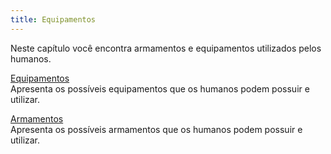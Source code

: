 ```yaml
---
title: Equipamentos
---
```


Neste capítulo você encontra armamentos e equipamentos utilizados pelos humanos.

[Equipamentos](./equipments.md)   
Apresenta os possíveis equipamentos que os humanos podem possuir e utilizar.

[Armamentos](./weapons.md)  
Apresenta os possíveis armamentos que os humanos podem possuir e utilizar.

<!-- <figure markdown>
  ![Rifle de Assalto](../../../images/human/assaultRifle.jpg){ width="500" }
  <figcaption>Rifle de Assalto</figcaption>
</figure>

<figure markdown>
  ![Lâmina Fragmento](../../../images/human/fragmentBlade2.jpg){ width="500" }
  <figcaption>Lâmina Fragmento exclusiva dos Batedores</figcaption>
</figure> -->